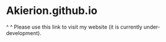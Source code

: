 # Akierion.github.io
  ^                ^
Please use this link to visit my website (it is currently under-development).
